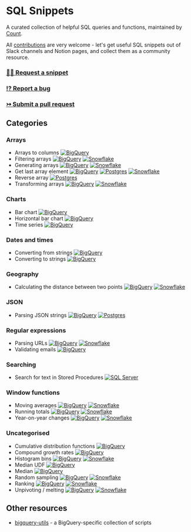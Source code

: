 # SQL Snippets
 
A curated collection of helpful SQL queries and functions, maintained by [Count](https://count.co).

All [contributions](./CONTRIBUTING.md) are very welcome - let's get useful SQL snippets out of Slack channels and Notion pages, and collect them as a community resource.

### [🙋‍♀️ Request a snippet](https://github.com/count/sql-snippets/issues/new?assignees=&labels=help+wanted&template=snippet-request.md&title=%5BSNIPPET+REQUEST%5D+)
### [⁉️ Report a bug](https://github.com/count/sql-snippets/issues/new?assignees=&labels=bug&template=bug_report.md&title=%5BBUG%5D+)
### [↣ Submit a pull request](https://github.com/count/sql-snippets/compare)

## Categories

<!--
Database badges

The colour of the badge is taken from the dominant colour of the database logo.

![BigQuery](https://img.shields.io/badge/BigQuery-4387FB)
![Postgres](https://img.shields.io/badge/Postgres-336791)
![Snowflake](https://img.shields.io/badge/Snowflake-29B5E8)
![SQL Server](https://img.shields.io/badge/SQL%20Server-A91D22)
-->

### Arrays
- Arrays to columns [![BigQuery](https://img.shields.io/badge/BigQuery-4387FB)](./bigquery/array-to-columns.md)
- Filtering arrays [![BigQuery](https://img.shields.io/badge/BigQuery-4387fb)](./bigquery/filtering-arrays.md) [![Snowflake](https://img.shields.io/badge/Snowflake-29B5E8)](./snowflake/filtering-arrays.md)
- Generating arrays [![BigQuery](https://img.shields.io/badge/BigQuery-4387fb)](./bigquery/generating-arrays.md) [![Snowflake](https://img.shields.io/badge/Snowflake-29B5E8)](./snowflake/generate-arrays.md)
- Get last array element [![BigQuery](https://img.shields.io/badge/BigQuery-4387fb)](./bigquery/get-last-array-element.md) [![Postgres](https://img.shields.io/badge/Postgres-336791)](./postgres/get-last-array-element.md) [![Snowflake](https://img.shields.io/badge/Snowflake-29B5E8)](./snowflake/last-array-element.md)
- Reverse array [![Postgres](https://img.shields.io/badge/Postgres-336791)](./postgres/array-reverse.md)
- Transforming arrays [![BigQuery](https://img.shields.io/badge/BigQuery-4387fb)](./bigquery/transforming-arrays.md) [![Snowflake](https://img.shields.io/badge/Snowflake-29B5E8)](./snowflake/transforming-arrays.md)

### Charts
- Bar chart [![BigQuery](https://img.shields.io/badge/BigQuery-4387FB)](./bigquery/bar-chart.md)
- Horizontal bar chart [![BigQuery](https://img.shields.io/badge/BigQuery-4387FB)](./bigquery/horizontal-bar.md)
- Time series [![BigQuery](https://img.shields.io/badge/BigQuery-4387FB)](./bigquery/timeseries.md)

### Dates and times
- Converting from strings [![BigQuery](https://img.shields.io/badge/BigQuery-4387fb)](./bigquery/convert-string-datetimes.md)
- Converting to strings [![BigQuery](https://img.shields.io/badge/BigQuery-4387fb)](./bigquery/convert-datetimes-string.md)

### Geography
- Calculating the distance between two points [![BigQuery](https://img.shields.io/badge/BigQuery-4387fb)](./bigquery/geographical-distance.md) [![Snowflake](https://img.shields.io/badge/Snowflake-29B5E8)](./snowflake/geographical-distance.md)

### JSON
- Parsing JSON strings [![BigQuery](https://img.shields.io/badge/BigQuery-4387fb)](./bigquery/json-strings.md) [![Postgres](https://img.shields.io/badge/Postgres-336791)](./postgres/json-strings.md)

### Regular expressions
- Parsing URLs [![BigQuery](https://img.shields.io/badge/BigQuery-4387fb)](./bigquery/regex-parse-url.md) [![Snowflake](https://img.shields.io/badge/Snowflake-29B5E8)](./snowflake/parse-url.md)
- Validating emails [![BigQuery](https://img.shields.io/badge/BigQuery-4387fb)](./bigquery/regex-email.md)

### Searching
- Search for text in Stored Procedures [![SQL Server](https://img.shields.io/badge/SQL%20Server-A91D22)](./mssql/search-stored-procedures.md) 

### Window functions
- Moving averages [![BigQuery](https://img.shields.io/badge/BigQuery-4387fb)](./bigquery/moving-average.md) [![Snowflake](https://img.shields.io/badge/Snowflake-29B5E8)](./snowflake/moving-average.md)
- Running totals [![BigQuery](https://img.shields.io/badge/BigQuery-4387fb)](./bigquery/running-total.md) [![Snowflake](https://img.shields.io/badge/Snowflake-29B5E8)](./snowflake/running-total.md)
- Year-on-year changes [![BigQuery](https://img.shields.io/badge/BigQuery-4387fb)](./bigquery/yoy.md) [![Snowflake](https://img.shields.io/badge/Snowflake-29B5E8)](./snowflake/yoy.md)

### Uncategorised
- Cumulative distribution functions [![BigQuery](https://img.shields.io/badge/BigQuery-4387fb)](./bigquery/cdf.md)
- Compound growth rates [![BigQuery](https://img.shields.io/badge/BigQuery-4387fb)](./bigquery/compound-growth-rates.md)
- Histogram bins [![BigQuery](https://img.shields.io/badge/BigQuery-4387fb)](./bigquery/histogram-bins.md) [![Snowflake](https://img.shields.io/badge/Snowflake-29B5E8)](./snowflake/histogram-bins.md)
- Median UDF [![BigQuery](https://img.shields.io/badge/BigQuery-4387fb)](./bigquery/median-udf.md)
- Median [![BigQuery](https://img.shields.io/badge/BigQuery-4387fb)](./bigquery/median.md)
- Random sampling [![BigQuery](https://img.shields.io/badge/BigQuery-4387fb)](./bigquery/random-sampling.md) [![Snowflake](https://img.shields.io/badge/Snowflake-29B5E8)](./snowflake/random-sampling.md)
- Ranking [![BigQuery](https://img.shields.io/badge/BigQuery-4387fb)](./bigquery/rank.md) [![Snowflake](https://img.shields.io/badge/Snowflake-29B5E8)](./snowflake/rank.md)
- Unpivoting / melting [![BigQuery](https://img.shields.io/badge/BigQuery-4387fb)](./bigquery/unpivot-melt.md) [![Snowflake](https://img.shields.io/badge/Snowflake-29B5E8)](./snowflake/unpivot-melt.md)


## Other resources
- [bigquery-utils](https://github.com/GoogleCloudPlatform/bigquery-utils) - a BigQuery-specific collection of scripts
